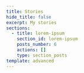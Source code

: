 ```yaml
---
title: Stories
hide_title: false
excerpt: My stories
sections:
  - title: lorem-ipsum
    section_id: lorem-ipsum
    posts_number: 6
    actions: []
    type: section_posts
template: advanced
---
```

